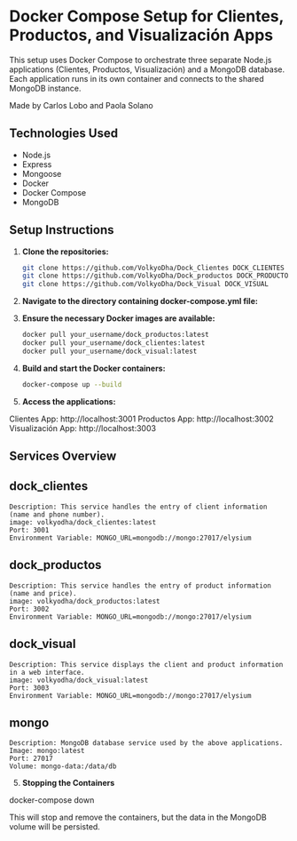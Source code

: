 # Docker Compose Setup for Clientes, Productos, and Visualización Apps

This setup uses Docker Compose to orchestrate three separate Node.js applications (Clientes, Productos, Visualización) and a MongoDB database. Each application runs in its own container and connects to the shared MongoDB instance.

Made by Carlos Lobo and Paola Solano

## Technologies Used

- Node.js
- Express
- Mongoose
- Docker
- Docker Compose
- MongoDB

## Setup Instructions

1. **Clone the repositories:**
   ```bash
   git clone https://github.com/VolkyoDha/Dock_Clientes DOCK_CLIENTES
   git clone https://github.com/VolkyoDha/Dock_productos DOCK_PRODUCTOS
   git clone https://github.com/VolkyoDha/Dock_Visual DOCK_VISUAL
   ```
2. **Navigate to the directory containing docker-compose.yml file:**

3. **Ensure the necessary Docker images are available:**
   ```bash
   docker pull your_username/dock_productos:latest
   docker pull your_username/dock_clientes:latest
   docker pull your_username/dock_visual:latest
   ```
4. **Build and start the Docker containers:**
   ```bash
   docker-compose up --build
   ```
4. **Access the applications:**

Clientes App: http://localhost:3001
Productos App: http://localhost:3002
Visualización App: http://localhost:3003

## Services Overview

## dock_clientes
    Description: This service handles the entry of client information (name and phone number).
    image: volkyodha/dock_clientes:latest
    Port: 3001
    Environment Variable: MONGO_URL=mongodb://mongo:27017/elysium
## dock_productos
    Description: This service handles the entry of product information (name and price).
    image: volkyodha/dock_productos:latest
    Port: 3002
    Environment Variable: MONGO_URL=mongodb://mongo:27017/elysium
## dock_visual
    Description: This service displays the client and product information in a web interface.
    image: volkyodha/dock_visual:latest
    Port: 3003
    Environment Variable: MONGO_URL=mongodb://mongo:27017/elysium
## mongo
    Description: MongoDB database service used by the above applications.
    Image: mongo:latest
    Port: 27017
    Volume: mongo-data:/data/db

5. **Stopping the Containers**

docker-compose down

This will stop and remove the containers, but the data in the MongoDB volume will be persisted.



